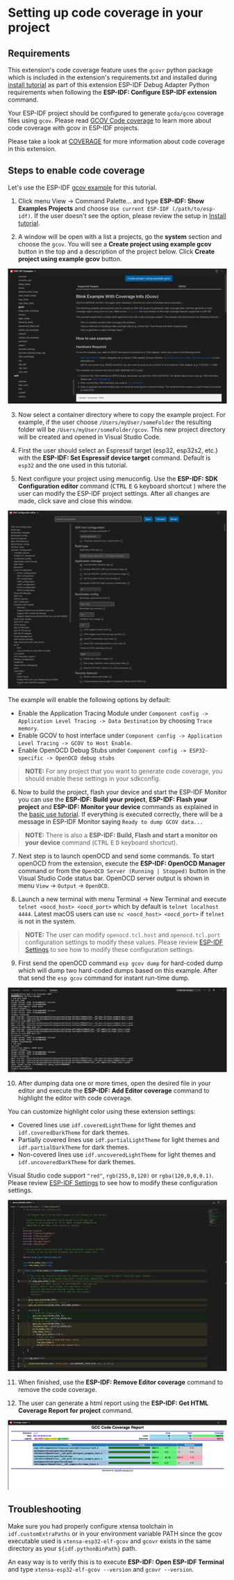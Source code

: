 # Setting up code coverage in your project

## Requirements

This extension's code coverage feature uses the `gcovr` python package which is included in the extension's requirements.txt and installed during [install tutorial](./install.md) as part of this extension ESP-IDF Debug Adapter Python requirements when following the **ESP-IDF: Configure ESP-IDF extension** command.

Your ESP-IDF project should be configured to generate `gcda/gcno` coverage files using `gcov`. Please read [GCOV Code coverage](https://docs.espressif.com/projects/esp-idf/en/latest/esp32/api-guides/app_trace.html#gcov-source-code-coverage) to learn more about code coverage with gcov in ESP-IDF projects.

Please take a look at [COVERAGE](../COVERAGE.md) for more information about code coverage in this extension.

## Steps to enable code coverage

Let's use the ESP-IDF [gcov example](https://github.com/espressif/esp-idf/tree/master/examples/system/gcov) for this tutorial.

1. Click menu View -> Command Palette... and type **ESP-IDF: Show Examples Projects** and choose `Use current ESP-IDF (/path/to/esp-idf)`. If the user doesn't see the option, please review the setup in [Install tutorial](./install.md).

2. A window will be open with a list a projects, go the **system** section and choose the `gcov`. You will see a **Create project using example gcov** button in the top and a description of the project below. Click **Create project using example gcov** button.

<p align="center">
  <img src="../../media/tutorials/coverage/gcov_example.png" alt="GCov example">
</p>

3. Now select a container directory where to copy the example project. For example, if the user choose `/Users/myUser/someFolder` the resulting folder will be `/Users/myUser/someFolder/gcov`. This new project directory will be created and opened in Visual Studio Code.

4. First the user should select an Espressif target (esp32, esp32s2, etc.) with the **ESP-IDF: Set Espressif device target** command. Default is `esp32` and the one used in this tutorial.

5. Next configure your project using menuconfig. Use the **ESP-IDF: SDK Configuration editor** command (<kbd>CTRL</kbd> <kbd>E</kbd> <kbd>G</kbd> keyboard shortcut ) where the user can modify the ESP-IDF project settings. After all changes are made, click save and close this window.

<p align="center">
  <img src="../../media/tutorials/basic_use/gui_menuconfig.png" alt="GUI Menuconfig">
</p>

The example will enable the following options by default:

- Enable the Application Tracing Module under `Component config -> Application Level Tracing -> Data Destination` by choosing `Trace memory`.
- Enable GCOV to host interface under `Component config -> Application Level Tracing -> GCOV to Host Enable`.
- Enable OpenOCD Debug Stubs under `Component config -> ESP32-specific -> OpenOCD debug stubs`

> **NOTE:** For any project that you want to generate code coverage, you should enable these settings in your sdkconfig.

6. Now to build the project, flash your device and start the ESP-IDF Monitor you can use the **ESP-IDF: Build your project**, **ESP-IDF: Flash your project** and **ESP-IDF: Monitor your device** commands as explained in the [basic use tutorial](./basic_use.md). If everything is executed correctly, there will be a message in ESP-IDF Monitor saying `Ready to dump GCOV data...`

> **NOTE:** There is also a **ESP-IDF: Build, Flash and start a monitor on your device** command (<kbd>CTRL</kbd> <kbd>E</kbd> <kbd>D</kbd> keyboard shortcut).

7. Next step is to launch openOCD and send some commands. To start openOCD from the extension, execute the **ESP-IDF: OpenOCD Manager** command or from the `OpenOCD Server (Running | Stopped)` button in the Visual Studio Code status bar. OpenOCD server output is shown in menu `View` -> `Output` -> `OpenOCD`.

8. Launch a new terminal with menu Terminal -> New Terminal and execute `telnet <oocd_host> <oocd_port>` which by default is `telnet localhost 4444`. Latest macOS users can use `nc <oocd_host> <oocd_port>` if `telnet` is not in the system.

> **NOTE:** The user can modify `openocd.tcl.host` and `openocd.tcl.port` configuration settings to modify these values. Please review [ESP-IDF Settings](../SETTINGS.md) to see how to modify these configuration settings.

9. First send the openOCD command `esp gcov dump` for hard-coded dump which will dump two hard-coded dumps based on this example. After that send the `esp gcov` command for instant run-time dump.

<p align="center">
  <img src="../../media/tutorials/coverage/oocd_cmds.png" alt="OpenOCD Commands">
</p>

10. After dumping data one or more times, open the desired file in your editor and execute the **ESP-IDF: Add Editor coverage** command to highlight the editor with code coverage.

You can customize highlight color using these extension settings:

- Covered lines use `idf.coveredLightTheme` for light themes and `idf.coveredDarkTheme` for dark themes.
- Partially covered lines use `idf.partialLightTheme` for light themes and `idf.partialDarkTheme` for dark themes.
- Non-covered lines use `idf.uncoveredLightTheme` for light themes and `idf.uncoveredDarkTheme` for dark themes.

Visual Studio code support `"red"`, `rgb(255,0,120)` or `rgba(120,0,0,0.1)`.
Please review [ESP-IDF Settings](../SETTINGS.md) to see how to modify these configuration settings.

<p align="center">
  <img src="../../media/tutorials/coverage/editor_coverage.png" alt="Editor coverage">
</p>

11. When finished, use the **ESP-IDF: Remove Editor coverage** command to remove the code coverage.

12. The user can generate a html report using the **ESP-IDF: Get HTML Coverage Report for project** command.

<p align="center">
  <img src="../../media/tutorials/coverage/html_report.png" alt="html report">
</p>

## Troubleshooting

Make sure you had properly configure xtensa toolchain in `idf.customExtraPaths` or in your environment variable PATH since the gcov executable used is `xtensa-esp32-elf-gcov` and `gcovr` exists in the same directory as your `${idf.pythonBinPath}` path.

An easy way is to verify this is to execute **ESP-IDF: Open ESP-IDF Terminal** and type `xtensa-esp32-elf-gcov --version` and `gcovr --version`.
